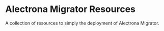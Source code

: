 # Alectrona Migrator Resources
A collection of resources to simply the deployment of Alectrona Migrator.
